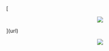 [<p align="center">
  <a href="https://skillicons.dev">
    <img src="https://skillicons.dev/icons?i=blender,c,cs,cpp,dotnet,github,ps,py,unity,visualstudio,vscode" />
  </a>
</p>](url)

<p align="center">
  <a href="#">
    <img src="[BASE_URL]?i=react,node.js,docker,mongodb,postgresql,awslambda" />
  </a>
</p>
